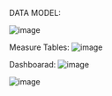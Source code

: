   DATA MODEL:
  
  ![image](https://github.com/longbui23/powerBIprojects/assets/112489957/00b7fc51-fd54-4158-9047-67b7e5271597)


  Measure Tables:
  ![image](https://github.com/longbui23/powerBIprojects/assets/112489957/c1cedd42-d472-4074-8d8a-462756561b3f)

  Dashboarad:
  ![image](https://github.com/longbui23/powerBIprojects/assets/112489957/63b70ed3-be27-4704-ae3a-c20057e501e9)

  ![image](https://github.com/longbui23/powerBIprojects/assets/112489957/83df8e54-7136-47e4-9a1b-1c9df4dbcba2)
